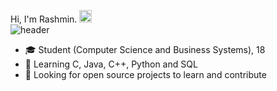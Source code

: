Hi, I'm Rashmin. <img height="20" width="20" src="https://cdn.simpleicons.org/ubuntu/orange" /><br>
![header](https://capsule-render.vercel.app/api?type=rect&color=gradient&height=1)
- :mortar_board: Student (Computer Science and Business Systems), 18
- 🌱 Learning C, Java, C++, Python and SQL
- 🤔 Looking for open source projects to learn and contribute
